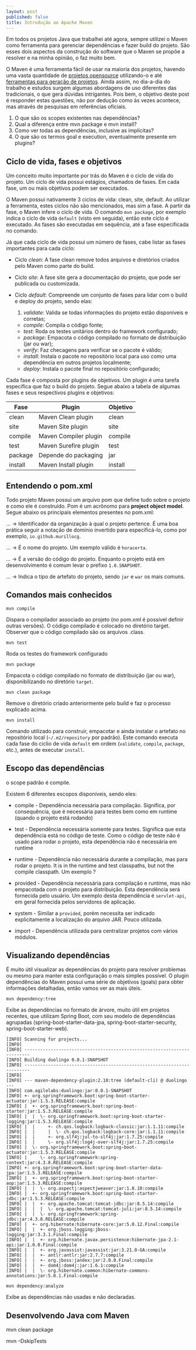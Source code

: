 ```yaml
---
layout: post
published: false
title: Introdução ao Apache Maven
---
```

Em todos os projetos Java que trabalhei até agora, sempre utilizei o Maven como ferramenta para gerenciar dependências e fazer build do projeto. São esses dois aspectos da construção do software que o Maven se propõe a resolver e na minha opinião, o faz muito bem.

O Maven é uma ferramenta fácil de usar na maioria dos projetos, havendo uma vasta quantidade de [projetos opensource](https://spring.io/guides) utilizando-o e até [ferramentas para geração de projetos](https://start.spring.io/). Ainda assim, no dia-a-dia do trabalho e estudos surgem algumas abordagens de uso diferentes das tradicionais, o que gera dúvidas intrigantes. Pois bem, o objetivo deste post é responder estas questões, não por dedução como às vezes acontece, mas através de pesquisas em referências oficiais.

1. O que são os scopes existentes nas dependências?
2. Qual a diferença entre mvn package e mvn install?
3. Como ver todas as dependências, inclusive as implícitas?
4. O que são os termos goal e execution, eventualmente presente em plugins?

## Ciclo de vida, fases e objetivos

Um conceito muito importante por trás do Maven é o ciclo de vida do projeto. Um ciclo de vida possui estágios, chamados de fases. Em cada fase, um ou mais objetivos podem ser executados.

O Maven possui nativamente 3 ciclos de vida: clean, site, default. Ao utilizar a ferramenta, estes ciclos não são mencionados, mas sim a fase. A partir da fase, o Maven infere o ciclo de vida. O comando `mvn package`, por exemplo indica o ciclo de vida `default` (visto em seguida), então este ciclo é executado. As fases são executadas em sequência, até a fase especificada no comando.

Já que cada ciclo de vida possui um número de fases, cabe listar as fases importantes para cada ciclo:

* Ciclo _clean_: A fase clean remove todos arquivos e diretórios criados pelo Maven como parte do build.

* Ciclo _site_: A fase site gera a documentação do projeto, que pode ser publicada ou customizada.

* Ciclo _default_: Compreende um conjunto de fases para lidar com o build e deploy do projeto, sendo elas:

    1. _validate_: Valida se todas informações do projeto estão disponíveis e corretas;
    + _compile_: Compila o código fonte;
    + _test_: Roda os testes unitários dentro do framework configurado;
    + _package_: Empacota o código compilado no formato de distribuição (jar ou war);
    + _verify_: Faz checagens para verificar se o pacote é válido;
    + _install_: Instala o pacote no repositório local para uso como uma dependência em outros projetos localmente;
    + _deploy_: Instala o pacote final no repositório configurado;

Cada fase é composta por plugins de objetivos. Um plugin é uma tarefa específica que faz o build do projeto. Segue abaixo a tabela de algumas fases e seus respectivos plugins e objetivos:

| Fase    | Plugin                | Objetivo  |
|---------|-----------------------|-----------|
| clean   | Maven Clean plugin    | clean     |
| site    | Maven Site plugin     | site      |
| compile | Maven Compiler plugin | compile   |
| test    | Maven Surefire plugin | test      |
| package | Depende do packaging  | jar       |
| install | Maven Install plugin  | install   |

## Entendendo o pom.xml

Todo projeto Maven possui um arquivo pom que define tudo sobre o projeto e como ele é construído. Pom é um acrônomo para **project object model**. Segue abaixo os principais elementos presentes no pom.xml:

<groupId>...</groupId> -> Identificador da organização à qual o projeto pertence. É uma boa prática seguir a notação de domínio invertido para especificá-lo, como por exemplo, `io.github.murillocg`. 

<artifactId>...</artifactId> -> É o nome do projeto. Um exemplo válido é `horacerta`.

<version>...</version> -> É a versão do código do projeto. Enquanto o projeto está em desenvolvimento é comum levar o prefixo `1.0.SNAPSHOT`.

<packaging>...</packaging> -> Indica o tipo de artefato do projeto, sendo `jar` e `war` os mais comuns. 

## Comandos mais conhecidos

    mvn compile

Dispara o compilador associado ao projeto (no pom.xml é possível definir outras versões).
O código compilado é colocado no diretório target. Observer que o código compilado são os arquivos .class.

    mvn test
   
Roda os testes do framework configurado

    mvn package
        
Empacota o código compilado no formato de distribuição (jar ou war), disponibilizando no diretório `target`.

    mvn clean package
    
Remove o diretório criado anteriormente pelo build e faz o processo explicado acima.   

    mvn install
    
Comando utilizado para construir, empacotar e ainda instalar o artefato no repositório local (`~/.m2/repository` por padrão). 
Este comando executa cada fase do ciclio de vida `default` em ordem (`validate`, `compile`, `package`, etc.), antes de executar `install`. 

## Escopo das dependências

o scope padrão é compile.

Existem 6 diferentes escopos disponíveis, sendo eles:

* compile - Dependência necessária para compilação. Significa, por consequência, que é necessária para testes bem como em runtime (quando o projeto está rodando)

* test - Dependência necessária somente para testes. Significa que esta dependência está no código de teste. Como o código de teste não é usado para rodar o projeto, esta dependência não é necessária em runtime

* runtime - Dependência não necessária durante a compilação, mas para rodar o projeto.  It is in the runtime and test classpaths, but not the compile classpath. Um exemplo ?

* provided - Dependência necessária para compilação e runtime, mas não empacotada com o projeto para distribuição. Esta dependência será fornecida pelo usuário. Um exemplo desta dependência é `servlet-api`, em geral fornecida pelos servidores de aplicação.

* system - Similar a `provided`, porém necessita ser indicado explicitamente a localização do arquivo JAR. Pouco utilizada. 

* import - Dependência utilizada para centralizar projetos com vários módulos. 

## Visualizando dependências

É muito útil visualizar as dependências do projeto para resolver problemas ou mesmo para manter esta configuração o mais simples possível. O plugin dependências do Maven possui uma série de objetivos (goals) para obter informações detalhadas, então vamos ver as mais úteis. 

    mvn dependency:tree

Exibe as dependências no formato de árvore, muito útil em projetos recentes, que utilizam Spring Boot, com seu modelo de dependências agrupadas (spring-boot-starter-data-jpa, spring-boot-starter-security, spring-boot-starter-web).

```
[INFO] Scanning for projects...
[INFO]
[INFO] ------------------------------------------------------------------------
[INFO] Building duolingo 0.0.1-SNAPSHOT
[INFO] ------------------------------------------------------------------------
[INFO]
[INFO] --- maven-dependency-plugin:2.10:tree (default-cli) @ duolingo ---
[INFO] com.agilelabs:duolingo:jar:0.0.1-SNAPSHOT
[INFO] +- org.springframework.boot:spring-boot-starter-actuator:jar:1.5.3.RELEASE:compile
[INFO] |  +- org.springframework.boot:spring-boot-starter:jar:1.5.3.RELEASE:compile
[INFO] |  |  \- org.springframework.boot:spring-boot-starter-logging:jar:1.5.3.RELEASE:compile
[INFO] |  |     +- ch.qos.logback:logback-classic:jar:1.1.11:compile
[INFO] |  |     |  \- ch.qos.logback:logback-core:jar:1.1.11:compile
[INFO] |  |     +- org.slf4j:jul-to-slf4j:jar:1.7.25:compile
[INFO] |  |     \- org.slf4j:log4j-over-slf4j:jar:1.7.25:compile
[INFO] |  \- org.springframework.boot:spring-boot-actuator:jar:1.5.3.RELEASE:compile
[INFO] |     \- org.springframework:spring-context:jar:4.3.8.RELEASE:compile
[INFO] +- org.springframework.boot:spring-boot-starter-data-jpa:jar:1.5.3.RELEASE:compile
[INFO] |  +- org.springframework.boot:spring-boot-starter-aop:jar:1.5.3.RELEASE:compile
[INFO] |  |  \- org.aspectj:aspectjweaver:jar:1.8.10:compile
[INFO] |  +- org.springframework.boot:spring-boot-starter-jdbc:jar:1.5.3.RELEASE:compile
[INFO] |  |  +- org.apache.tomcat:tomcat-jdbc:jar:8.5.14:compile
[INFO] |  |  |  \- org.apache.tomcat:tomcat-juli:jar:8.5.14:compile
[INFO] |  |  \- org.springframework:spring-jdbc:jar:4.3.8.RELEASE:compile
[INFO] |  +- org.hibernate:hibernate-core:jar:5.0.12.Final:compile
[INFO] |  |  +- org.jboss.logging:jboss-logging:jar:3.3.1.Final:compile
[INFO] |  |  +- org.hibernate.javax.persistence:hibernate-jpa-2.1-api:jar:1.0.0.Final:compile
[INFO] |  |  +- org.javassist:javassist:jar:3.21.0-GA:compile
[INFO] |  |  +- antlr:antlr:jar:2.7.7:compile
[INFO] |  |  +- org.jboss:jandex:jar:2.0.0.Final:compile
[INFO] |  |  +- dom4j:dom4j:jar:1.6.1:compile
[INFO] |  |  \- org.hibernate.common:hibernate-commons-annotations:jar:5.0.1.Final:compile
````

    mvn dependency:analyze
    
Exibe as dependências não usadas e não declaradas.

## Desenvolvendo Java com Maven

mvn clean package

mvn –DskipTests


